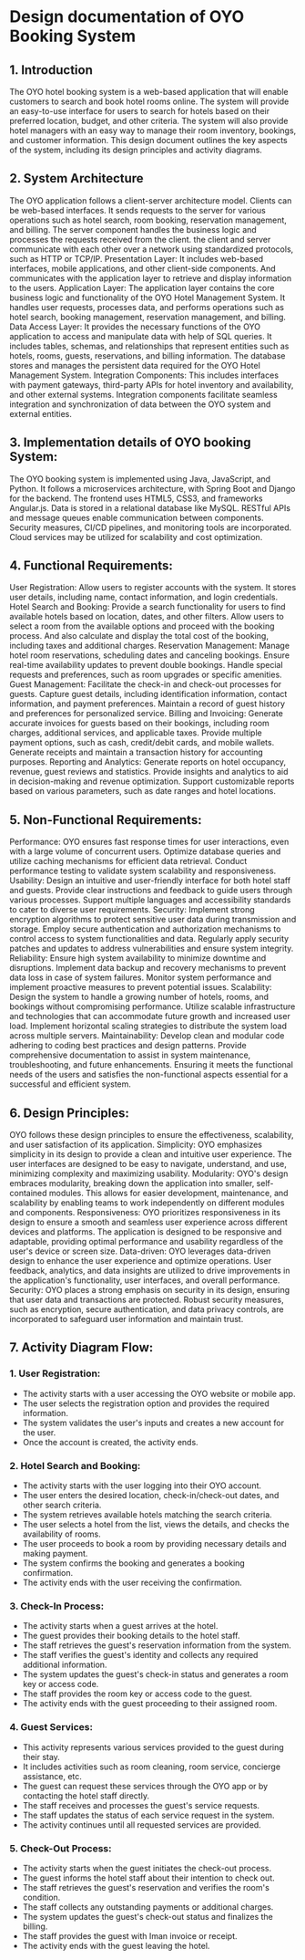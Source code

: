 # Design documentation of OYO Booking System

## 1. Introduction

The OYO hotel booking system is a web-based application that will enable customers to search and book hotel rooms
online. The system will provide an easy-to-use interface for users to search for hotels based on their preferred
location, budget, and other criteria. The system will also provide hotel managers with an easy way to manage their room
inventory, bookings, and customer information.
This design document outlines the key aspects of the system, including its design principles and activity diagrams.

## 2. System Architecture

The OYO application follows a client-server architecture model. Clients can be web-based interfaces. It sends requests
to the server for various operations such as hotel search, room booking, reservation management, and billing. The server
component handles the business logic and processes the requests received from the client. the client and server
communicate with each other over a network using standardized protocols, such as HTTP or TCP/IP.
Presentation Layer: It includes web-based interfaces, mobile applications, and other client-side components. And
communicates with the application layer to retrieve and display information to the users.
Application Layer: The application layer contains the core business logic and functionality of the OYO Hotel Management
System. It handles user requests, processes data, and performs operations such as hotel search, booking management,
reservation management, and billing.
Data Access Layer: It provides the necessary functions of the OYO application to access and manipulate data with help of
SQL queries. It includes tables, schemas, and relationships that represent entities such as hotels, rooms, guests,
reservations, and billing information. The database stores and manages the persistent data required for the OYO Hotel
Management System.
Integration Components: This includes interfaces with payment gateways, third-party APIs for hotel inventory and
availability, and other external systems. Integration components facilitate seamless integration and synchronization of
data between the OYO system and external entities.

## 3. Implementation details of OYO booking System:

The OYO booking system is implemented using Java, JavaScript, and Python. It follows a microservices architecture, with
Spring Boot and Django for the backend. The frontend uses HTML5, CSS3, and frameworks Angular.js. Data is stored in a
relational database like MySQL. RESTful APIs and message queues enable communication between components. Security
measures, CI/CD pipelines, and monitoring tools are incorporated. Cloud services may be utilized for scalability and
cost optimization.

## 4. Functional Requirements:

User Registration: Allow users to register accounts with the system. It stores user details, including name, contact
information, and login credentials.
Hotel Search and Booking: Provide a search functionality for users to find available hotels based on location, dates,
and other filters. Allow users to select a room from the available options and proceed with the booking process. And
also calculate and display the total cost of the booking, including taxes and additional charges.
Reservation Management: Manage hotel room reservations, scheduling dates and canceling bookings. Ensure real-time
availability updates to prevent double bookings. Handle special requests and preferences, such as room upgrades or
specific amenities.
Guest Management: Facilitate the check-in and check-out processes for guests. Capture guest details, including
identification information, contact information, and payment preferences. Maintain a record of guest history and
preferences for personalized service.
Billing and Invoicing: Generate accurate invoices for guests based on their bookings, including room charges, additional
services, and applicable taxes. Provide multiple payment options, such as cash, credit/debit cards, and mobile wallets.
Generate receipts and maintain a transaction history for accounting purposes.
Reporting and Analytics: Generate reports on hotel occupancy, revenue, guest reviews and statistics. Provide insights
and analytics to aid in decision-making and revenue optimization. Support customizable reports based on various
parameters, such as date ranges and hotel locations.

## 5. Non-Functional Requirements:

Performance: OYO ensures fast response times for user interactions, even with a large volume of concurrent users.
Optimize database queries and utilize caching mechanisms for efficient data retrieval. Conduct performance testing to
validate system scalability and responsiveness.
Usability: Design an intuitive and user-friendly interface for both hotel staff and guests. Provide clear instructions
and feedback to guide users through various processes. Support multiple languages and accessibility standards to cater
to diverse user requirements.
Security: Implement strong encryption algorithms to protect sensitive user data during transmission and storage. Employ
secure authentication and authorization mechanisms to control access to system functionalities and data. Regularly apply
security patches and updates to address vulnerabilities and ensure system integrity.
Reliability: Ensure high system availability to minimize downtime and disruptions. Implement data backup and recovery
mechanisms to prevent data loss in case of system failures. Monitor system performance and implement proactive measures
to prevent potential issues.
Scalability: Design the system to handle a growing number of hotels, rooms, and bookings without compromising
performance. Utilize scalable infrastructure and technologies that can accommodate future growth and increased user
load. Implement horizontal scaling strategies to distribute the system load across multiple servers.
Maintainability: Develop clean and modular code adhering to coding best practices and design patterns. Provide
comprehensive documentation to assist in system maintenance, troubleshooting, and future enhancements.
Ensuring it meets the functional needs of the users and satisfies the non-functional aspects essential for a successful
and efficient system.

## 6. Design Principles:

OYO follows these design principles to ensure the effectiveness, scalability, and user satisfaction of its application.
Simplicity: OYO emphasizes simplicity in its design to provide a clean and intuitive user experience. The user
interfaces are designed to be easy to navigate, understand, and use, minimizing complexity and maximizing usability.
Modularity: OYO's design embraces modularity, breaking down the application into smaller, self-contained modules. This
allows for easier development, maintenance, and scalability by enabling teams to work independently on different modules
and components.
Responsiveness: OYO prioritizes responsiveness in its design to ensure a smooth and seamless user experience across
different devices and platforms. The application is designed to be responsive and adaptable, providing optimal
performance and usability regardless of the user's device or screen size.
Data-driven: OYO leverages data-driven design to enhance the user experience and optimize operations. User feedback,
analytics, and data insights are utilized to drive improvements in the application's functionality, user interfaces, and
overall performance.
Security: OYO places a strong emphasis on security in its design, ensuring that user data and transactions are
protected. Robust security measures, such as encryption, secure authentication, and data privacy controls, are
incorporated to safeguard user information and maintain trust.

## 7. Activity Diagram Flow:

### 1. User Registration:

- The activity starts with a user accessing the OYO website or mobile app.
- The user selects the registration option and provides the required information.
- The system validates the user's inputs and creates a new account for the user.
- Once the account is created, the activity ends.

### 2. Hotel Search and Booking:

- The activity starts with the user logging into their OYO account.
- The user enters the desired location, check-in/check-out dates, and other search criteria.
- The system retrieves available hotels matching the search criteria.
- The user selects a hotel from the list, views the details, and checks the availability of rooms.
- The user proceeds to book a room by providing necessary details and making payment.
- The system confirms the booking and generates a booking confirmation.
- The activity ends with the user receiving the confirmation.

### 3. Check-In Process:

- The activity starts when a guest arrives at the hotel.
- The guest provides their booking details to the hotel staff.
- The staff retrieves the guest's reservation information from the system.
- The staff verifies the guest's identity and collects any required additional information.
- The system updates the guest's check-in status and generates a room key or access code.
- The staff provides the room key or access code to the guest.
- The activity ends with the guest proceeding to their assigned room.

### 4. Guest Services:

- This activity represents various services provided to the guest during their stay.
- It includes activities such as room cleaning, room service, concierge assistance, etc.
- The guest can request these services through the OYO app or by contacting the hotel staff directly.
- The staff receives and processes the guest's service requests.
- The staff updates the status of each service request in the system.
- The activity continues until all requested services are provided.

### 5. Check-Out Process:

- The activity starts when the guest initiates the check-out process.
- The guest informs the hotel staff about their intention to check out.
- The staff retrieves the guest's reservation and verifies the room's condition.
- The staff collects any outstanding payments or additional charges.
- The system updates the guest's check-out status and finalizes the billing.
- The staff provides the guest with Iman invoice or receipt.
- The activity ends with the guest leaving the hotel.
